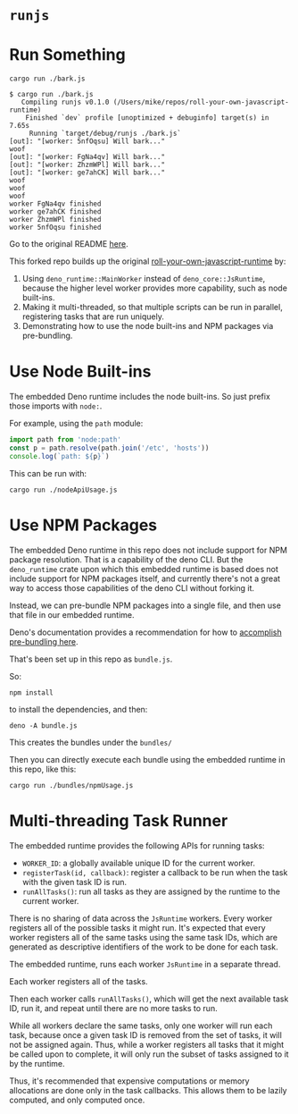 # `runjs`

# Run Something

```
cargo run ./bark.js
```

```shellsession
$ cargo run ./bark.js
   Compiling runjs v0.1.0 (/Users/mike/repos/roll-your-own-javascript-runtime)
    Finished `dev` profile [unoptimized + debuginfo] target(s) in 7.65s
     Running `target/debug/runjs ./bark.js`
[out]: "[worker: 5nfOqsu] Will bark..."
woof
[out]: "[worker: FgNa4qv] Will bark..."
[out]: "[worker: ZhzmWPl] Will bark..."
[out]: "[worker: ge7ahCK] Will bark..."
woof
woof
woof
worker FgNa4qv finished
worker ge7ahCK finished
worker ZhzmWPl finished
worker 5nfOqsu finished
```

Go to the original README [here](https://github.com/denoland/roll-your-own-javascript-runtime/blob/main/README.md).

This forked repo builds up the original [roll-your-own-javascript-runtime](https://github.com/denoland/roll-your-own-javascript-runtime) by:
1. Using `deno_runtime::MainWorker` instead of `deno_core::JsRuntime`, because the higher level worker provides more capability, such as node built-ins.
2. Making it multi-threaded, so that multiple scripts can be run in parallel, registering tasks that are run uniquely.
3. Demonstrating how to use the node built-ins and NPM packages via pre-bundling.

# Use Node Built-ins

The embedded Deno runtime includes the node built-ins. So just prefix those imports with `node:`.

For example, using the `path` module:

```javascript
import path from 'node:path'
const p = path.resolve(path.join('/etc', 'hosts'))
console.log(`path: ${p}`)
```

This can be run with:

```
cargo run ./nodeApiUsage.js
```

# Use NPM Packages

The embedded Deno runtime in this repo does not include support for NPM package resolution. That is a capability of the deno CLI.
But the `deno_runtime` crate upon which this embedded runtime is based does not include support for NPM packages itself, and
currently there's not a great way to access those capabilities of the deno CLI without forking it.

Instead, we can pre-bundle NPM packages into a single file, and then use that file in our embedded runtime.

Deno's documentation provides a recommendation for how to [accomplish pre-bundling here](https://docs.deno.com/runtime/reference/migration_guide/#cli-changes).

That's been set up in this repo as `bundle.js`.

So:

```
npm install
```

to install the dependencies, and then:

```
deno -A bundle.js
```

This creates the bundles under the `bundles/`

Then you can directly execute each bundle using the embedded runtime in this repo, like this:

```
cargo run ./bundles/npmUsage.js
```

# Multi-threading Task Runner

The embedded runtime provides the following APIs for running tasks:

- `WORKER_ID`: a globally available unique ID for the current worker.
- `registerTask(id, callback)`: register a callback to be run when the task with the given task ID is run.
- `runAllTasks()`: run all tasks as they are assigned by the runtime to the current worker.

There is no sharing of data across the `JsRuntime` workers. Every worker registers all of the possible tasks it might run.
It's expected that every worker registers all of the same tasks using the same task IDs, which are generated as descriptive identifiers
of the work to be done for each task.

The embedded runtime, runs each worker `JsRuntime` in a separate thread.

Each worker registers all of the tasks.

Then each worker calls `runAllTasks()`, which will get the next available task ID, run it, and repeat until there are no more tasks to run.

While all workers declare the same tasks, only one worker will run each task, because once a given task ID is removed from the set of tasks,
it will not be assigned again. Thus, while a worker registers all tasks that it might be called upon to complete, it will only run
the subset of tasks assigned to it by the runtime.

Thus, it's recommended that expensive computations or memory allocations are done only in the task callbacks.
This allows them to be lazily computed, and only computed once.

